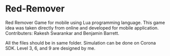 # Red-Remover
Red Remover Game for mobile using Lua programming language.
This game idea was taken directly from online and developed for mobile application.
Contributers: Rakesh Swarankar and Benjamin Barrett.

All the files should be in same folder. 
Simulation can be done on Corona SDK. 
Level 3, 6, and 9 are designed by me.

